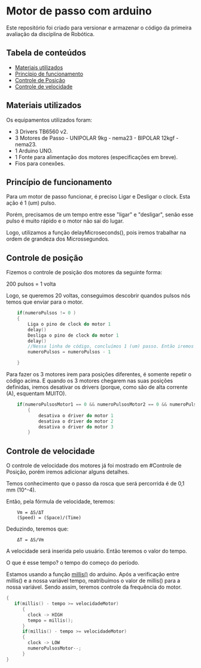 # Motor de passo com arduino

Este repositório foi criado para versionar e armazenar o código da primeira avaliação da disciplina de Robótica.

## Tabela de conteúdos
<!--ts-->
   * [Materiais utilizados](#-Materiais-utilizados)
   * [Princípio de funcionamento](#-Princípio-de-funcionamento)
   * [Controle de Posição](#-Controle-de-posição)
   * [Controle de velocidade](#-Controle-de-velocidade)
<!--te-->

## Materiais utilizados

Os equipamentos utilizados foram:

- 3 Drivers TB6560 v2.
- 3 Motores de Passo - UNIPOLAR 9kg - nema23 - BIPOLAR 12kgf - nema23.
- 1 Arduino UNO.
- 1 Fonte para alimentação dos motores (especificações em breve).
- Fios para conexões.




## Princípio de funcionamento

Para um motor de passo funcionar, é preciso Ligar e Desligar o clock. Esta ação é 1 (um) pulso.

Porém, precisamos de um tempo entre esse "ligar" e "desligar", senão esse pulso é muito rápido e o motor não sai do lugar.

Logo, utilizamos a função delayMicroseconds(), pois iremos trabalhar na ordem de grandeza dos Microssegundos.


## Controle de posição

Fizemos o controle de posição dos motores da seguinte forma:

200 pulsos = 1 volta

Logo, se queremos 20 voltas, conseguimos descobrir quandos pulsos nós temos que enviar para o motor.
```c++
    if(numeroPulsos != 0 )
    {
        Liga o pino de clock do motor 1
        delay()
        Desliga o pino de clock do motor 1
        delay()
        //Nessa linha de código, concluímos 1 (um) passo. Então iremos decrementar a variável.
        numeroPulsos = numeroPulsos - 1

    }
```
Para fazer os 3 motores irem para posições diferentes, é somente repetir o código acima. E quando os 3 motores chegarem nas suas posições definidas, iremos desativar os drivers (porque, como são de alta corrente (A), esquentam MUITO).

```c++
    if(numeroPulsosMotor1 == 0 && numeroPulsosMotor2 == 0 && numeroPulsosMotor3 == 0)
        {
            desativa o driver do motor 1
            desativa o driver do motor 2
            desativa o driver do motor 3
        }
```

## Controle de velocidade

O controle de velocidade dos motores já foi mostrado em #Controle de Posição, porém iremos adicionar alguns detalhes.

Temos conhecimento que o passo da rosca que será percorrida é de 0,1 mm (10^-4).

Então, pela fórmula de velocidade, teremos:
```
    Vm = ΔS/ΔT
    (Speed) = (Space)/(Time)
```
Deduzindo, teremos que:
```
    ΔT = ΔS/Vm
```
A velocidade será inserida pelo usuário. Então teremos o valor do tempo.

O que é esse tempo? o tempo do começo do período.

Estamos usando a função [millis()](https://www.arduino.cc/reference/pt/language/functions/time/millis/) do arduino.
Após a verificação entre millis() e a nossa variável tempo, reatribuímos o valor de millis() para a nossa variável.
Sendo assim, teremos controle da frequência do motor.

```c++
{
   if(millis() - tempo >= velocidadeMotor)
      {
        clock -> HIGH
        tempo = millis();
      }
      if(millis() - tempo >= velocidadeMotor)
      {
        clock -> LOW
        numeroPulsosMotor--;
      }
}
```
